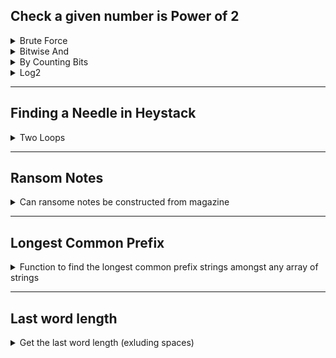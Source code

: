 ## Check a given number is Power of 2

<details>

  <summary>Brute Force</summary>
  
  ```python
  n = 120

  x = n
  while x > 1:
    if x %2 == 0:
      x = x/2
    else:
      break


  if x==1 :
      print(f"{n} :yes power of 2")
  else:
      print(f"{n} No it is not")
  ```

</details>

<details>

  <summary>Bitwise And</summary>

  ```python
      ( x & (x-1) ) == 0
  ```

</details>

<details>

  <summary>By Counting Bits</summary>
     
  * There should be only one bit count
  * ex
    ```txt
      2  -> 10
      4  -> 100
      8  -> 1000
    ```

    ```python
    n = 1024
    x = n
    bit_count = 0
    for i in range(16):
      if x&1 == 1:
        bit_count +=1
        # optionaly we can bail out here, if >1
      x = x>>1

    print(f"bit count;{bit_count}")
    if bit_count > 1:
      print(f"{n} is not a power of 2 , as bit_count is:{bit_count}")
    else:
      print(f"{n} is power of 2")
      
    ```

</details>

<details>

  <summary>Log2</summary>
    
  ```python
  y = math.log2(x)
  if math.floor(y) == math.ceil(y):
    print("power of 2)
  ```

</details>

___

## Finding a Needle in Heystack

<details>
   <summary>Two Loops</summary>
   
   <details>
      <summary>Logic</summary>

* Loop through hey stack
* Loop through neele stack
  * Check each match
    * If no match break
    * Check reached at the end of needle
    * If reached, return hey stack index.

   </details>

   <details>
     <summary>Code</summary>
```python
# sabsad
# sad
# 
def find_needle_in_heystack(hey_stack, needle):
    h = len(hey_stack)
    n = len(needle)

    for i in range(h):
        
        # start from current i
        j = i
        for k in range(n):
            if hey_stack[j] == needle[k]:
                # matched keep moving
                j = j+1
            else:
                break
            
            # check whether we have reached to last index of the needle
            if k == n-1:
                return i
   
    return -1

pos = find_needle_in_heystack("sasad", "sad")
print(f'needle position: {pos}')

pos = find_needle_in_heystack("leetcode", "leeto")
print(f'needle position: {pos}')

```
   </details>
</details>

____

## Ransom Notes

<details>

  <summary>Can ransome notes be constructed from magazine</summary>

  <details>
     <summary>info</summary>

* ransomNotes can be constructed from the letters in magazine. Letters in magazine can be used only once.
* ex: "aa" can be constructed from "aab"
* "aab" cannot be constructed from "ab"
* [source](https://www.youtube.com/shorts/7IyE3RgHap0)
  </details>
  
  <details>
  <summary>Code</summary>

```python
def canConstruct(ransom :str, magazine : str) -> bool:
    letters = {}
    
    # load leters in to dictionary
    for l in magazine:
        if l in letters:
            letters[l] += 1     # increment
        else:
            letters[l] = 1
    #print(letters)
    
    # check from ransom whether each letter contains in letters
    for c in ransom:
        if c not in letters:
            return False        # return immeidatley as we cannot construct
        if letters[c] == 1:
            del letters[c]      # if there is only 1 , delete from dictionary
        else:
            letters[c] -= 1
    
    return True     # we come here means we have all the letters to construct ransom
            

ransomNote = "ab"
magazine = "aab"
ret = canConstruct(ransomNote, magazine)
print(f"can construct {ransomNote} from {magazine}  {ret}")

```

</details>


</details>

____

## Longest Common Prefix
<details>
  <summary>Function to find the longest common prefix strings amongst any array of strings</summary>
<details>
    <summary>Logic</summary>

```python
# Pick a item from the list and start looking for each chacter in all the string to match
#       2 straties to pick
#           first one
#           go through list and find out the minimum one.
#   For each character in selected item
#       For each string 
#           If no match
#               return result
#       append to result
#   return result```
```
  </details>

  <details>
    <summary>Code</summary>

```python
def longest_prefix(strs : list[str]) -> str:
    result = ""
    
    for i in range(len(strs[0])):
        for s in strs:
            if len(s) == i or strs[0][i] != s[i]:
                return result
        result += strs[0][i]

    return result



print(longest_prefix(['flower','flight', 'flow']))
print(longest_prefix(['flower', 'flow']))

```

  </details>
</details>

____

## Last word length

<details>
  <summary>Get the last word length (exluding spaces)</summary>

   <details>
      <summary>Logic</summary>

```python
# go through backwards of string using (range(start,stop,step))
# skip to the first non white space in reverse
# In next loop keep counting till white space occurs
# return count
```

   </details>

  <details>

   <summary>Code</summary>

```python
def last_world_length(str1 : str) -> int:
    count = 0
    str_length = len(str1)-1
    
    # Skip to up to non white space
    for i in range(len(str1)-1,-1,-1):
        if str1[i] != ' ':
            break
        str_length -= 1
            
    for i in range(str_length,-1,-1):
        if str1[i] == ' ':
            return count
        count += 1
    return count

print(last_world_length("Hello World123   "))
print(last_world_length("Hello World123"))
print(last_world_length("Hello"))
print(last_world_length("    "))

```



  </details>

</details>
